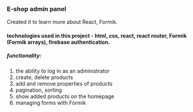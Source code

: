 ### E-shop admin panel
Created it to learn more about React, Formik.
#### technologies used in this project - html, css, react, react router, Formik (Formik arrays), firebase authentication.
##### functionality: 
1. the ability to log in as an administrator
2. create, delete products
3. add and remove properties of products
4. pagination, sorting
5. show added products on the homepage
6. managing forms with Formik
